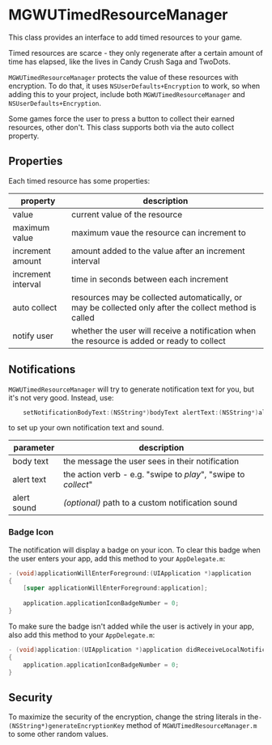 MGWUTimedResourceManager
========================

This class provides an interface to add timed resources to your game.  

Timed resources are scarce - they only regenerate after a certain amount of time has elapsed, like the lives in Candy Crush Saga and TwoDots.

```MGWUTimedResourceManager``` protects the value of these resources with encryption.  To do that, it uses ```NSUserDefaults+Encryption``` to work, so when adding this to your project, include both ```MGWUTimedResourceManager``` and ```NSUserDefaults+Encryption```.

Some games force the user to press a button to collect their earned resources, other don't.  This class supports both via the auto collect property.

## Properties

Each timed resource has some properties:

property | description
--- | ---
value | current value of the resource 
maximum value | maximum vaue the resource can increment to
increment amount | amount added to the value after an increment interval
increment interval | time in seconds between each increment 
auto collect | resources may be collected automatically, or may be collected only after the collect method is called
notify user | whether the user will receive a notification when the resource is added or ready to collect

## Notifications

```MGWUTimedResourceManager``` will try to generate notification text for you, but it's not very good.  Instead, use:

```objective-c
    setNotificationBodyText:(NSString*)bodyText alertText:(NSString*)alertText andSound:(NSString*)soundFileName forKey:(NSString*)key
```
 to set up your own notification text and sound.
 
 parameter | description
 --- | ---
 body text | the message the user sees in their notification
 alert text | the action verb - e.g. "swipe to *play*", "swipe to *collect*"
 alert sound | _(optional)_ path to a custom notification sound
 
### Badge Icon
 
 The notification will display a badge on your icon.  To clear this badge when the user enters your app, add this method to your ```AppDelegate.m```:
 
```objective-c
- (void)applicationWillEnterForeground:(UIApplication *)application
{
	[super applicationWillEnterForeground:application];
	
    application.applicationIconBadgeNumber = 0;
}
```

To make sure the badge isn't added while the user is actively in your app, also add this method to your ```AppDelegate.m```:
```objective-c
- (void)application:(UIApplication *)application didReceiveLocalNotification:(UILocalNotification *)notification
{
    application.applicationIconBadgeNumber = 0;
}
```

## Security

To maximize the security of the encryption, change the string literals in the```- (NSString*)generateEncryptionKey``` method of ```MGWUTimedResourceManager.m``` to some other random values.
 
